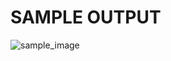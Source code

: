 # SAMPLE OUTPUT

![sample_image](https://github.com/vasanthvasanthh/python-weather-app/assets/124488699/57475700-5647-489a-ae67-0d859799016e)
